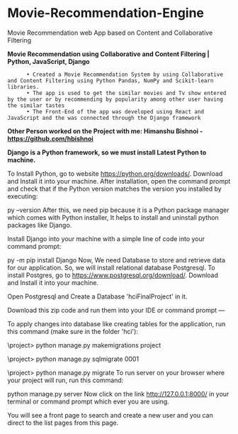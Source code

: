 # Movie-Recommendation-Engine
Movie Recommendation web App based on Content and Collaborative Filtering

**Movie Recommendation using Collaborative and Content Filtering | Python, JavaScript, Django**

          •	Created a Movie Recommendation System by using Collaborative and Content Filtering using Python Pandas, NumPy and Scikit-learn libraries.
          •	The app is used to get the similar movies and Tv show entered by the user or by recommending by popularity among other user having the similar tastes
          •	The Front-End of the app was developed using React and JavaScript and the was connected through the Django framework
          
 **Other Person worked on the Project with me: Himanshu Bishnoi - https://github.com/hbishnoi**

**Django is a Python framework, so we must install Latest Python to machine.**

To Install Python, go to website https://python.org/downloads/. Download and Install it into your machine. After installation, open the command prompt and check that if the Python version matches the version you installed by executing:

py –version
After this, we need pip because it is a Python package manager which comes with Python installer, It helps to install and uninstall python packages like Django.

Install Django into your machine with a simple line of code into your command prompt:

py -m pip install Django
Now, We need Database to store and retrieve data for our application. So, we will install relational database Postgresql. To install Postgres, go to https://www.postgresql.org/download/. Download and Install it into your machine.

Open Postgresql and Create a Database 'hciFinalProject' in it.

Download this zip code and run them into your IDE or command prompt —

To apply changes into database like creating tables for the application, run this command (make sure in the folder 'hci'):

\project> python manage.py makemigrations project

\project> python manage.py sqlmigrate 0001

\project> python manage.py migrate
To run server on your browser where your project will run, run this command:

python manage.py server
Now click on the link http://127.0.0.1:8000/ in your terminal or command prompt which ever you are using.

You will see a front page to search and create a new user and you can direct to the list pages from this page.

